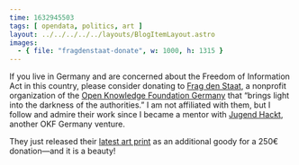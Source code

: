 ```yaml
---
time: 1632945503
tags: [ opendata, politics, art ]
layout: ../../../../../layouts/BlogItemLayout.astro
images:
  - { file: "fragdenstaat-donate", w: 1000, h: 1315 }
---
```


If you live in Germany and are concerned about the Freedom of Information Act in this country, please consider donating to [Frag den Staat](https://fragdenstaat.de/), a nonprofit organization of the [Open Knowledge Foundation Germany](https://okfn.de/en/) that “brings light into the darkness of the authorities.” I am not affiliated with them, but I follow and admire their work since I became a mentor with [Jugend Hackt](https://jugendhackt.org/), another OKF Germany venture.

They just released their [latest art print](https://fragdenstaat.de/spenden/kunstedition/) as an additional goody for a 250€ donation—and it is a beauty!
